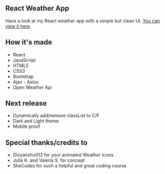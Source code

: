## React Weather App

Have a look at my React weather app with a simple but clean UI.
[You can view it here](http://react-weather-app-sp2-2.netlify.app/).

## How it's made

- React
- JavaScript
- HTML5
- CSS3
- Bootstrap
- Ajax - Axios
- Open Weather Api

## Next release

- Dynamically add/remove classList to C/F
- Dark and Light theme
- Mobile proof

## Special thanks/credits to

- Divyanshu013 for your animated Weather Icons
- Julia K. and Valeria S. for concept
- SheCodes for such a helpful and great coding course
